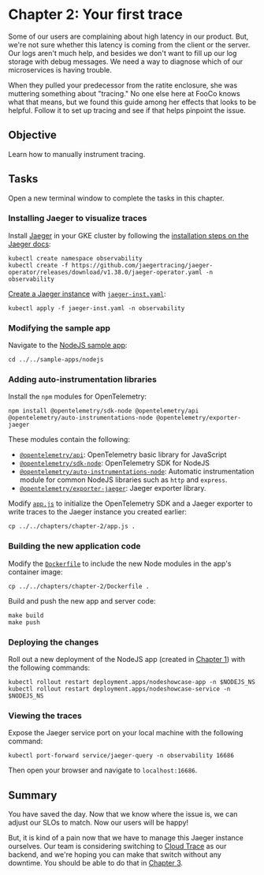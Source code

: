 # Chapter 2: Your first trace

Some of our users are complaining about high latency in our product. But, we're not sure whether this latency is coming from the
client or the server. Our logs aren't much help, and besides we don't want to fill up our log storage with debug messages.
We need a way to diagnose which of our microservices is having trouble.

When they pulled your predecessor from the ratite enclosure, she was muttering something about "tracing." No one else here at
FooCo knows what that means, but we found this guide among her effects that looks to be helpful. Follow it to set up tracing
and see if that helps pinpoint the issue.

## Objective

Learn how to manually instrument tracing.

## Tasks

Open a new terminal window to complete the tasks in this chapter.

### Installing Jaeger to visualize traces

Install [Jaeger](https://www.jaegertracing.io/) in your GKE cluster by following
the [installation steps on the Jaeger docs](https://www.jaegertracing.io/docs/1.24/operator/):

```
kubectl create namespace observability
kubectl create -f https://github.com/jaegertracing/jaeger-operator/releases/download/v1.38.0/jaeger-operator.yaml -n observability
```

[Create a Jaeger instance](https://www.jaegertracing.io/docs/1.24/operator/#quick-start---deploying-the-allinone-image)
with [`jaeger-inst.yaml`](jaeger-inst.yaml):

```
kubectl apply -f jaeger-inst.yaml -n observability
```

### Modifying the sample app

Navigate to the [NodeJS sample app](../../sample-apps/nodejs):

```
cd ../../sample-apps/nodejs
```

### Adding auto-instrumentation libraries

Install the `npm` modules for OpenTelemetry:

```
npm install @opentelemetry/sdk-node @opentelemetry/api @opentelemetry/auto-instrumentations-node @opentelemetry/exporter-jaeger
```

These modules contain the following:
* [`@opentelemetry/api`](https://www.npmjs.com/package/@opentelemetry/api): OpenTelemetry basic library for JavaScript
* [`@opentelemetry/sdk-node`](https://www.npmjs.com/package/@opentelemetry/sdk-node): OpenTelemetry SDK for NodeJS
* [`@opentelemetry/auto-instrumentations-node`](https://www.npmjs.com/package/@opentelemetry/auto-instrumentations-node): Automatic instrumentation
  module for common NodeJS libraries such as `http` and `express`.
* [`@opentelemetry/exporter-jaeger`](https://www.npmjs.com/package/@opentelemetry/exporter-jaeger): Jaeger exporter library.

Modify [`app.js`](app.js) to initialize the OpenTelemetry SDK and a Jaeger exporter to write traces to the Jaeger
instance you created earlier:

```
cp ../../chapters/chapter-2/app.js .
```

### Building the new application code

Modify the [`Dockerfile`](Dockerfile) to include the new Node modules in the app's container image:

```
cp ../../chapters/chapter-2/Dockerfile .
```

Build and push the new app and server code:

```
make build
make push
```

### Deploying the changes

Roll out a new deployment of the NodeJS app (created in [Chapter 1](chapter-1)) with the following commands:

```
kubectl rollout restart deployment.apps/nodeshowcase-app -n $NODEJS_NS
kubectl rollout restart deployment.apps/nodeshowcase-service -n $NODEJS_NS
```

### Viewing the traces

Expose the Jaeger service port on your local machine with the following command:

```
kubectl port-forward service/jaeger-query -n observability 16686
```

Then open your browser and navigate to `localhost:16686`.

## Summary

You have saved the day. Now that we know where the issue is, we can adjust our SLOs to match. Now our users will be happy!

But, it is kind of a pain now that we have to manage this Jaeger instance ourselves. Our team is considering switching
to [Cloud Trace](https://cloud.google.com/trace) as our backend, and we're hoping you can make that switch without
any downtime. You should be able to do that in [Chapter 3](../chapter-3).
